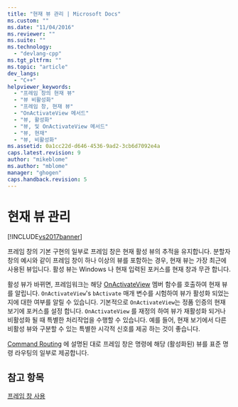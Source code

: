 ```yaml
---
title: "현재 뷰 관리 | Microsoft Docs"
ms.custom: ""
ms.date: "11/04/2016"
ms.reviewer: ""
ms.suite: ""
ms.technology: 
  - "devlang-cpp"
ms.tgt_pltfrm: ""
ms.topic: "article"
dev_langs: 
  - "C++"
helpviewer_keywords: 
  - "프레임 창의 현재 뷰"
  - "뷰 비활성화"
  - "프레임 창, 현재 뷰"
  - "OnActivateView 메서드"
  - "뷰, 활성화"
  - "뷰, 및 OnActivateView 메서드"
  - "뷰, 현재"
  - "뷰, 비활성화"
ms.assetid: 0a1cc22d-d646-4536-9ad2-3cb6d7092e4a
caps.latest.revision: 9
author: "mikeblome"
ms.author: "mblome"
manager: "ghogen"
caps.handback.revision: 5
---
```

# 현재 뷰 관리
[!INCLUDE[vs2017banner](../assembler/inline/includes/vs2017banner.md)]

프레임 창의 기본 구현의 일부로 프레임 창은 현재 활성 뷰의 추적을 유지합니다.  분할자 창의 예시와 같이 프레임 창이 하나 이상의 뷰를 포함하는 경우, 현재 뷰는 가장 최근에 사용된 뷰입니다.  활성 뷰는 Windows 나 현재 입력된 포커스를 현재 창과 무관 합니다.  
  
 활성 뷰가 바뀌면, 프레임워크는 해당 [OnActivateView](../Topic/CView::OnActivateView.md) 멤버 함수를 호출하여 현재 뷰를 알립니다.  `OnActivateView`'s `bActivate` 매개 변수를 시험하여 뷰가 활성화 되었는지에 대한 여부를 알릴 수 있습니다.  기본적으로 `OnActivateView`는 정품 인증의 현재 보기에 포커스를 설정 합니다.  `OnActivateView` 를 재정의 하여 뷰가 재활성화 되거나 비활성화 될 때 특별한 처리작업을 수행할 수 있습니다.  예를 들어, 현재 보기에서 다른 비활성 뷰와 구분할 수 있는 특별한 시각적 신호를 제공 하는 것이 좋습니다.  
  
 [Command Routing](../mfc/command-routing.md) 에 설명된 대로 프레임 창은 명령에 해당 \(활성화된\) 뷰를 표준 명령 라우팅의 일부로 제공합니다.  
  
## 참고 항목  
 [프레임 창 사용](../mfc/using-frame-windows.md)